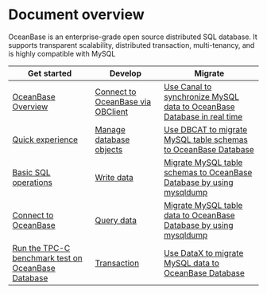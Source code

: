 # Document overview

OceanBase is an enterprise-grade open source distributed SQL database. It supports transparent scalability, distributed transaction, multi-tenancy, and is highly compatible with MySQL



|             Get started     |                      Develop                      | Migrate  |
|----------------------------|-------------------------------------|-------------------------------------|
| [OceanBase Overview](1.oceanbase-database-overview/1.what-is-oceanbase-database.md)   | [Connect to OceanBase via OBClient](3.developer-guide/1.client-connects-to-oceanbase-database/3.connect-oceanbase-tenants-through-obclient.md) | [Use Canal to synchronize MySQL data to OceanBase Database in real time](6.data-migration/2.migrate-data-from-MySQL-database-to-OceanBase-database/7.use-canal-to-synchronize-MySQL-data-to-OceanBase-database-in-real-time.md) |
| [Quick experience](2.quick-start/0.Quickly-experience-OceanBase.md)      | [Manage database objects](3.developer-guide/2.create-and-manage-database-objects/1.about-ddl-statements.md)  |[Use DBCAT to migrate MySQL table schemas to OceanBase Database](6.data-migration/2.migrate-data-from-MySQL-database-to-OceanBase-database/10.use-DBCAT-to-migrate-MySQL-table-structure-to-OceanBase-database.md) |
| [Basic SQL operations](2.quick-start/1.Getting-started-with-OceanBase-SQL/2.SQL-basic-operations.md)    | [Write data](3.developer-guide/4.about-dml-statements-and-transactions/1.dml-statement/1.about-dml-statements.md) |[Migrate MySQL table schemas to OceanBase Database by using mysqldump](6.data-migration/2.migrate-data-from-MySQL-database-to-OceanBase-database/12.use-MySQLDump-to-migrate-MySQL-table-structure-to-OceanBase-database.md) |
| [Connect to OceanBase](2.quick-start/2.Create-a-sample-application/1.connect-to-oceanbase-through-python-driver.md) |[Query data](3.developer-guide/3.query/1.about-queries.md)   |[Migrate MySQL table data to OceanBase Database by using mysqldump](6.data-migration/2.migrate-data-from-MySQL-database-to-OceanBase-database/13.use-MySQLDump-to-migrate-MySQL-table-data-to-OceanBase-database.md)  |
|  [Run the TPC-C benchmark test on OceanBase Database](2.quick-start/3.Experience-the-advanced-features-of-OceanBase/1.Experience-Scalable-OLTP/1.TPC-C-test-on-OceanBase.md)  |[Transaction](3.developer-guide/4.about-dml-statements-and-transactions/2.transaction/1.about-transactional-control-statements.md)                  |       [Use DataX to migrate MySQL data to OceanBase Database](6.data-migration/2.migrate-data-from-MySQL-database-to-OceanBase-database/9.migrate-MySQL-data-to-OceanBase-database-using-dataX.md)        |